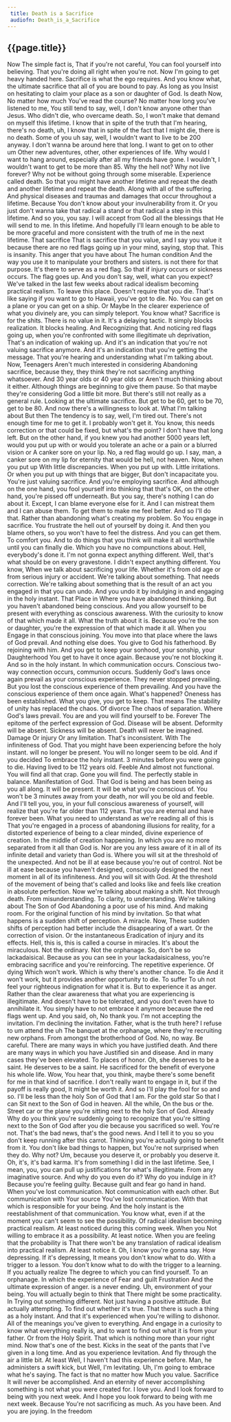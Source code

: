 ```yaml
---
 title: Death is a Sacrifice
 audiofn: Death_is_a_Sacrifice
---
```


## {{page.title}}

Now The simple fact is, That if you're not careful, You can fool
yourself into believing. That you're doing all right when you're not.
Now I'm going to get heavy handed here. Sacrifice is what the ego
requires. And you know what, the ultimate sacrifice that all of you are
bound to pay. As long as you Insist on hesitating to claim your place as
a son or daughter of God. Is death Now, No matter how much You've read
the course? No matter how long you've listened to me, You still tend to
say, well, I don't know anyone other than Jesus. Who didn't die, who
overcame death. So, I won't make that demand on myself this lifetime. I
know that in spite of the truth that I'm hearing, there's no death, uh,
I know that in spite of the fact that I might die, there is no death.
Some of you uh say, well, I wouldn't want to live to be 200 anyway. I
don't wanna be around here that long. I want to get on to other um Other
new adventures, other, other experiences of life. Why would I want to
hang around, especially after all my friends have gone. I wouldn't, I
wouldn't want to get to be more than 85. Why the hell not? Why not live
forever? Why not be without going through some miserable. Experience
called death. So that you might have another lifetime and repeat the
death and another lifetime and repeat the death. Along with all of the
suffering. And physical diseases and traumas and damages that occur
throughout a lifetime. Because You don't know about your invulnerability
from it. Or you just don't wanna take that radical a stand or that
radical a step in this lifetime. And so you, you say. I will accept from
God all the blessings that He will send to me. In this lifetime. And
hopefully I'll learn enough to be able to be more graceful and more
consistent with the truth of me in the next lifetime. That sacrifice
That is sacrifice that you value, and I say you value it because there
are no red flags going up in your mind, saying, stop that. This is
insanity. This anger that you have about The human condition And the way
you use it to manipulate your brothers and sisters. is not there for
that purpose. It's there to serve as a red flag. So that if injury
occurs or sickness occurs. The flag goes up. And you don't say, well,
what can you expect? We've talked in the last few weeks about radical
idealism becoming practical realism. To leave this place. Doesn't
require that you die. That's like saying if you want to go to Hawaii,
you've got to die. No. You can get on a plane or you can get on a ship.
Or Maybe In the clearer experience of what you divinely are, you can
simply teleport. You know what? Sacrifice is for the shits. There is no
value in it. It's a delaying tactic. It simply blocks realization. It
blocks healing. And Recognizing that. And noticing red flags going up,
when you're confronted with some illegitimate uh deprivation, That's an
indication of waking up. And it's an indication that you're not valuing
sacrifice anymore. And it's an indication that you're getting the
message. That you're hearing and understanding what I'm talking about.
Now, Teenagers Aren't much interested in considering Abandoning
sacrifice, because they, they think they're not sacrificing anything
whatsoever. And 30 year olds or 40 year olds or Aren't much thinking
about it either. Although things are beginning to give them pause. So
that maybe they're considering God a little bit more. But there's still
not really as a general rule. Looking at the ultimate sacrifice. But get
to be 60, get to be 70, get to be 80. And now there's a willingness to
look at. What I'm talking about But then The tendency is to say, well,
I'm tired out. There's not enough time for me to get it. I probably
won't get it. You know, this needs correction or that could be fixed,
but what's the point? I don't have that long left. But on the other
hand, if you knew you had another 5000 years left, would you put up with
or would you tolerate an ache or a pain or a blurred vision or A canker
sore on your lip. No, a red flag would go up. I say, man, a canker sore
on my lip for eternity that would be hell, not heaven. Now, when you put
up With little discrepancies. When you put up with. Little irritations.
Or when you put up with things that are bigger, But don't incapacitate
you. You're just valuing sacrifice. And you're employing sacrifice. And
although on the one hand, you fool yourself into thinking that that's
OK, on the other hand, you're pissed off underneath. But you say,
there's nothing I can do about it. Except, I can blame everyone else for
it. And I can mistreat them and I can abuse them. To get them to make me
feel better. And so I'll do that. Rather than abandoning what's creating
my problem. So You engage in sacrifice. You frustrate the hell out of
yourself by doing it. And then you blame others, so you won't have to
feel the distress. And you can get them. To comfort you. And to do
things that you think will make it all worthwhile until you can finally
die. Which you have no compunctions about. Hell, everybody's done it.
I'm not gonna expect anything different. Well, that's what should be on
every gravestone. I didn't expect anything different. You know, When we
talk about sacrificing your life. Whether it's from old age or from
serious injury or accident. We're talking about something. That needs
correction. We're talking about something that is the result of an act
you engaged in that you can undo. And you undo it by indulging in and
engaging in the holy instant. That Place in Where you have abandoned
thinking. But you haven't abandoned being conscious. And you allow
yourself to be present with everything as conscious awareness. With the
curiosity to know of that which made it all. What the truth about it is.
Because you're the son or daughter, you're the expression of that which
made it all. When you Engage in that conscious joining. You move into
that place where the laws of God prevail. And nothing else does. You
give to God his fatherhood. By rejoining with him. And you get to keep
your sonhood, your sonship, your Daughterhood You get to have it once
again. Because you're not blocking it. And so in the holy instant. In
which communication occurs. Conscious two-way connection occurs,
communion occurs. Suddenly God's laws once again prevail as your
conscious experience. They never stopped prevailing. But you lost the
conscious experience of them prevailing. And you have the conscious
experience of them once again. What's happened? Oneness has been
established. What you give, you get to keep. That means The stability of
unity has replaced the chaos. Of divorce The chaos of separation. Where
God's laws prevail. You are and you will find yourself to be. Forever
The epitome of the perfect expression of God. Disease will be absent.
Deformity will be absent. Sickness will be absent. Death will never be
imagined. Damage Or injury Or any limitation. That's inconsistent. With
The infiniteness of God. That you might have been experiencing before
the holy instant. will no longer be present. You will no longer seem to
be old. And if you decided To embrace the holy instant. 3 minutes before
you were going to die. Having lived to be 112 years old. Feeble And
almost not functional. You will find all that crap. Gone you will find.
The perfectly stable in balance. Manifestation of God. That God is being
and has been being as you all along. It will be present. It will be what
you're conscious of. You won't be 3 minutes away from your death, nor
will you be old and feeble. And I'll tell you, you, in your full
conscious awareness of yourself, will realize that you're far older than
112 years. That you are eternal and have forever been. What you need to
understand as we're reading all of this is That you're engaged in a
process of abandoning illusions for reality, for a distorted experience
of being to a clear minded, divine experience of creation. In the middle
of creation happening. In which you are no more separated from it all
than God is. Nor are you any less aware of it in all of its infinite
detail and variety than God is. Where you will sit at the threshold of
the unexpected. And not be ill at ease because you're out of control.
Not be ill at ease because you haven't designed, consciously designed
the next moment in all of its infiniteness. And you will sit with God.
At the threshold of the movement of being that's called and looks like
and feels like creation in absolute perfection. Now we're talking about
making a shift. Not through death. From misunderstanding. To clarity, to
understanding. We're talking about The Son of God Abandoning a poor use
of his mind. And making room. For the original function of his mind by
invitation. So that what happens is a sudden shift of perception. A
miracle. Now, These sudden shifts of perception had better include the
disappearing of a wart. Or the correction of vision. Or the
instantaneous Eradication of injury and its effects. Hell, this is, this
is called a course in miracles. It's about the miraculous. Not the
ordinary. Not the orphanage. So, don't be so lackadaisical. Because as
you can see in your lackadaisicalness, you're embracing sacrifice and
you're reinforcing. The repetitive experience. Of dying Which won't
work. Which is why there's another chance. To die And it won't work, but
it provides another opportunity to die. To suffer To uh not feel your
righteous indignation for what it is. But to experience it as anger.
Rather than the clear awareness that what you are experiencing is
illegitimate. And doesn't have to be tolerated, and you don't even have
to annihilate it. You simply have to not embrace it anymore because the
red flags went up. And you said, oh, No thank you. I'm not accepting the
invitation. I'm declining the invitation. Father, what is the truth
here? I refuse to um attend the uh The banquet at the orphanage, where
they're recruiting new orphans. From amongst the brotherhood of God. No,
no way. Be careful. There are many ways in which you have justified
death. And there are many ways in which you have Justified sin and
disease. And in many cases they've been elevated. To places of honor.
Oh, she deserves to be a saint. He deserves to be a saint. He sacrificed
for the benefit of everyone his whole life. Wow, You hear that, you
think, maybe there's some benefit for me in that kind of sacrifice. I
don't really want to engage in it, but if the payoff is really good, It
might be worth it. And so I'll play the fool for so and so. I'll be less
than the holy Son of God that I am. For the gold star So that I can Sit
next to the Son of God in heaven. All the while, On the bus or the.
Street car or the plane you're sitting next to the holy Son of God.
Already Why do you think you're suddenly going to recognize that you're
sitting next to the Son of God after you die because you sacrificed so
well. You're not. That's the bad news, that's the good news. And I tell
it to you so you don't keep running after this carrot. Thinking you're
actually going to benefit from it. You don't like bad things to happen,
but You're not surprised when they do. Why not? Um, because you deserve
it, or probably you deserve it. Oh, it's, it's bad karma. It's from
something I did in the last lifetime. See, I mean, you, you can pull up
justifications for what's illegitimate. From any imaginative source. And
why do you even do it? Why do you indulge in it? Because you're feeling
guilty. Because guilt and fear go hand in hand. When you've lost
communication. Not communication with each other. But communication with
Your source You've lost communication. With that which is responsible
for your being. And the holy instant is the reestablishment of that
communication. You know what, even if at the moment you can't seem to
see the possibility. Of radical idealism becoming practical realism. At
least noticed during this coming week. When you Not willing to embrace
it as a possibility. At least notice. When you are feeling that the
probability is That there won't be any translation of radical idealism
into practical realism. At least notice it. Oh, I know you're gonna say.
How depressing. If it's depressing, It means you don't know what to do.
With a trigger to a lesson. You don't know what to do with the trigger
to a learning. If you actually realize The degree to which you can find
yourself. To an orphanage. In which the experience of Fear and guilt
Frustration And the ultimate expression of anger. is a never ending. Uh,
environment of your being. You will actually begin to think that There
might be some practicality. In Trying out something different. Not just
having a positive attitude. But actually attempting. To find out whether
it's true. That there is such a thing as a holy instant. And that it's
experienced when you're willing to dishonor. All of the meanings you've
given to everything. And engage in a curiosity to know what everything
really is, and to want to find out what it is from your father. Or from
the Holy Spirit. That which is nothing more than your right mind. Now
that's one of the best. Kicks in the seat of the pants that I've given
in a long time. And as you experience levitation. And fly through the
air a little bit. At least Well, I haven't had this experience before.
Man, he administers a swift kick, but Well, I'm levitating. Uh, I'm
going to embrace what he's saying. The fact is that no matter how Much
you value. Sacrifice It will never be accomplished. And an eternity of
never accomplishing something is not what you were created for. I love
you. And I look forward to being with you next week. And I hope you look
forward to being with me next week. Because You're not sacrificing as
much. As you have been. And you are joying. In the freedom

